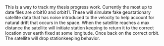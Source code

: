 This is a way to track my thesis progress work. Currently the most up to date files are orbit10 and orbit11. 
These will simulate fake geostationary satellite data that has noise introduced to the velocity to help 
account for natural drift that occurs in the space. When the satellite reaches a max distance the satellite
will initiate station keeping to return it to the correct location over earth fixed at some longitude. Once
back on the correct orbit. The satellite will drop stationkeeping behavior. 
